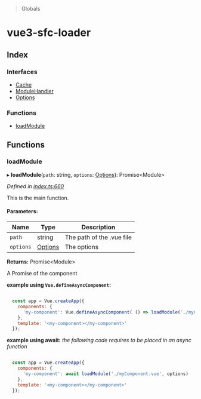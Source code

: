 > Globals

# vue3-sfc-loader

## Index

### Interfaces

* [Cache](interfaces/cache.md)
* [ModuleHandler](interfaces/modulehandler.md)
* [Options](interfaces/options.md)

### Functions

* [loadModule](README.md#loadmodule)

## Functions

### loadModule

▸ **loadModule**(`path`: string, `options`: [Options](interfaces/options.md)): Promise\<Module>

*Defined in [index.ts:660](https://github.com/FranckFreiburger/vue3-sfc-loader/blob/484f83e/src/index.ts#L660)*

This is the main function.

#### Parameters:

Name | Type | Description |
------ | ------ | ------ |
`path` | string | The path of the .vue file |
`options` | [Options](interfaces/options.md) | The options |

**Returns:** Promise\<Module>

A Promise of the component

**example using `Vue.defineAsyncComponent`:**
```javascript

  const app = Vue.createApp({
    components: {
      'my-component': Vue.defineAsyncComponent( () => loadModule('./myComponent.vue', options) )
    },
    template: '<my-component></my-component>'
  });

```

**example using await:**
_the following code requires to be placed in an async function_

```javascript

  const app = Vue.createApp({
    components: {
      'my-component': await loadModule('./myComponent.vue', options)
    },
    template: '<my-component></my-component>'
  });

```
